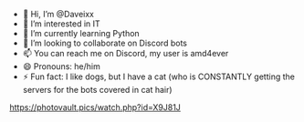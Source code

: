 - 👋 Hi, I’m @Daveixx
- 👀 I’m interested in IT
- 🌱 I’m currently learning Python
- 💞️ I’m looking to collaborate on Discord bots
- 📫 You can reach me on Discord, my user is amd4ever
- 😄 Pronouns: he/him
- ⚡ Fun fact: I like dogs, but I have a cat (who is CONSTANTLY getting the servers for the bots covered in cat hair)

<!---
Daveixx/Daveixx is a ✨ special ✨ repository because its `README.md` (this file) appears on your GitHub profile.
You can click the Preview link to take a look at your changes.
--->

https://photovault.pics/watch.php?id=X9J81J
